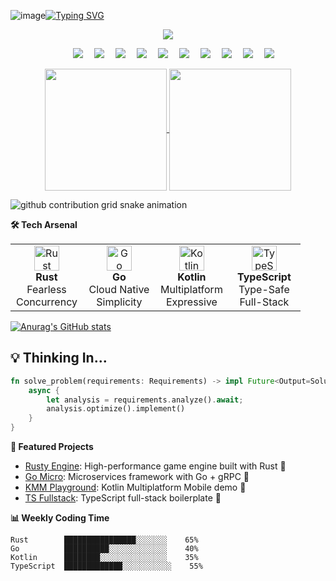 ![image](https://github.com/user-attachments/assets/09b42859-93ec-411b-93b0-59157d9ce353)[![Typing SVG](https://readme-typing-svg.demolab.com?font=Fira+Code&weight=600&size=24&duration=4000&pause=1000&color=38BA97&width=435&lines=Systems+Enthusiast+%F0%9F%9A%80;Full-Stack+Developer+%F0%9F%92%BB;Open+Source+Contributor+%E2%AD%90)](https://git.io/typing-svg)

<p align="center">
  <img src="https://capsule-render.vercel.app/api?type=waving&color=timeGradient&height=200&&section=header&text=Hi, I'm Obsidrielle&fontSize=60&fontAlign=50&fontAlignY=36&desc=&descAlign=50&descSize=30&descAlignY=60&animation=twinkling" />
</p>


<!-- <p align="center">
    <img width="900" src="https://readme-typing-svg.demolab.com?font=Orbitron&pause=3000&center=true&color=7ADFA5FF&vCenter=true&repeat=true&width=435&lines=Welcome+to+MRCORE+GitHub+profile+." />
</p> -->

<p align="center"> 
      &emsp;&emsp;
      <!-- 前端 -->
      <a href=""><img src="https://img.shields.io/badge/Vue.js-35495e.svg?style=flat-square&logo=vue.js&logoColor=4FC08D" ></a>&emsp;
      <!-- <a href=""><img src="https://img.shields.io/badge/React-20232a.svg?style=flat-square&logo=react&logoColor=61DAFB" ></a>&emsp; -->
      <!-- <a href=""><img src="https://img.shields.io/badge/TypeScript-007ACC.svg?style=flat-square&logo=typescript&logoColor=white" ></a>&emsp; -->
      <!-- 后端和数据库 -->
      <a href=""><img src="https://img.shields.io/badge/-Git-ee462c?style=flat&logo=git&logoColor=white"></a>&emsp;
      <a href=""><img src="https://img.shields.io/badge/Java-ED8B00?style=flat-square&logo=openjdk&logoColor=white" ></a>&emsp;
      <a href=""><img src="https://img.shields.io/badge/-Nginx-408e43?style=flat&logo=nginx&logoColor=white"></a>&emsp;
      <a href=""><img src="https://img.shields.io/badge/Python-14354C?style=flat-square&logo=python&logoColor=white" ></a>&emsp;
      <a href=""><img src="https://img.shields.io/badge/MySQL-00000F?style=flat-square&logo=mysql&logoColor=white" ></a>&emsp;
      <a href=""><img src="https://img.shields.io/badge/redis-%23DD0031.svg?&style=flat-square&logo=redis&logoColor=white" ></a>&emsp;
      <a href=""><img src="https://img.shields.io/badge/MongoDB-4EA94B?style=flat-square&logo=mongodb&logoColor=white" ></a>&emsp;
      <a href=""><img src="https://img.shields.io/badge/-Github-black?style=flat&logo=github"></a>&emsp;
      <a href=""><img src="https://img.shields.io/badge/-Docker-218bea?style=flat&logo=docker&logoColor=white"></a>&emsp;
</p>

<p align="center">
  <a href="https://github.com/obsidrielle">
    <img height=195 align="center" src="https://github-readme-stats.vercel.app/api?username=obsidrielle&show_icons=true&theme=vue" />
  </a>
    <!-- <a href="https://github.com/obsidrielle">
<img height=160 align="center" src="https://github-readme-streak-stats.herokuapp.com?user=obsidrielle&theme=vue&hide_border=%E7%9C%9F&border_radius=6&locale=zh_Hans&date_format=%5BY%20%5DM%20j&mode=weekly" />
  </a>
  <a href="https://github.com/obsidrielle">
<img height=120 align="center" src="https://github-readme-streak-stats.herokuapp.com?user=obsidrielle&theme=vue&hide_border=true&border_radius=5"/>
  </a> -->
  <a href="https://github.com/obsidrielle">
    <img height=195 align="center" src="https://github-readme-stats.vercel.app/api/top-langs?username=obsidrielle&layout=compact&langs_count=8&card_width=130&theme=vue?hide=html,css" />
  </a>
</p>

<picture>
  <source media="(prefers-color-scheme: dark)" srcset="https://raw.githubusercontent.com/obsidrielle/obsidrielle/output/github-contribution-grid-snake-dark.svg">
  <source media="(prefers-color-scheme: light)" srcset="https://raw.githubusercontent.com/obsidrielle/obsidrielle/output/github-contribution-grid-snake.svg">
  <img alt="github contribution grid snake animation" src="https://raw.githubusercontent.com/obsidrielle/obsidrielle/output/github-contribution-grid-snake.svg">
</picture>

<!-- <div id="img" align=center> -->
<!-- <a href="https://https://github.com/chenJH123456" target="_blank"><img  align=center src="https://img.shields.io/badge/📖-红迷-%23f5e1c0?style=for-the-badge"/></a> <a href="https://https://github.com/chenJH123456" target="_blank"><img  align=center src="https://img.shields.io/badge/🎨-绘画-%23f5e1c0?style=for-the-badge"/></a> <a href="https://https://github.com/chenJH123456" target="_blank"><a href="https://https://github.com/chenJH123456" target="_blank"><img  align=center src="https://img.shields.io/badge/🌄-大自然-%23f5e1c0?style=for-the-badge"/></a> -->
<!-- </div> -->

<!-- <p align="center">
  <img height=200 align="center" src="https://github-readme-streak-stats.herokuapp.com?user=SCMRCORE&theme=vue&hide_border=%E7%9C%9F&border_radius=6&locale=zh_Hans&date_format=%5BY%20%5DM%20j&mode=weekly" />
</p> -->


<!-- <p align="center">
  <img src="https://capsule-render.vercel.app/api?type=waving&color=timeGradient&height=200&&section=footer&text=╰(*´︶`*)╯+Thank+you+for+coming&fontSize=40&fontAlign=50&fontAlignY=70&desc=&descAlign=50&descSize=30&descAlignY=40&animation=twinkling" />
</p> -->

**🛠️ Tech Arsenal**

<table>
  <tr>
    <td align="center" width="25%">
      <img src="https://skillicons.dev/icons?i=rust" alt="Rust" width="40" height="40">
      <br><strong>Rust</strong>
      <br>Fearless<br>Concurrency
    </td>
    <td align="center" width="25%">
      <img src="https://skillicons.dev/icons?i=go" alt="Go" width="40" height="40">
      <br><strong>Go</strong>
      <br>Cloud Native<br>Simplicity
    </td>
    <td align="center" width="25%">
      <img src="https://skillicons.dev/icons?i=kotlin" alt="Kotlin" width="40" height="40">
      <br><strong>Kotlin</strong>
      <br>Multiplatform<br>Expressive
    </td>
    <td align="center" width="25%">
      <img src="https://skillicons.dev/icons?i=ts" alt="TypeScript" width="40" height="40">
      <br><strong>TypeScript</strong>
      <br>Type-Safe<br>Full-Stack
    </td>
  </tr>
</table>

[![Anurag's GitHub stats](https://github-readme-stats.vercel.app/api?username=obsidrielle)](https://github.com/anuraghazra/github-readme-stats)

## 💡 Thinking In... 
```rust
fn solve_problem(requirements: Requirements) -> impl Future<Output=Solution> {
    async {
        let analysis = requirements.analyze().await;
        analysis.optimize().implement()
    }
}
```
**🚀 Featured Projects**

<!-- REPLACE WITH YOUR PROJECTS -->
- [Rusty Engine](https://github.com/yourusername/rusty-engine): High-performance game engine built with Rust 🦀
- [Go Micro](https://github.com/yourusername/go-micro): Microservices framework with Go + gRPC 🐹
- [KMM Playground](https://github.com/yourusername/kmm-playground): Kotlin Multiplatform Mobile demo 📱
- [TS Fullstack](https://github.com/yourusername/ts-fullstack): TypeScript full-stack boilerplate 🚂

**📊 Weekly Coding Time**

<!-- Replace with your WakaTime stats -->
```text
Rust        ████████████████░░░░░░░    65% 
Go          ██████████░░░░░░░░░░░░░    40%
Kotlin      ████████░░░░░░░░░░░░░░░    35% 
TypeScript  █████████████░░░░░░░░░░░    55%
